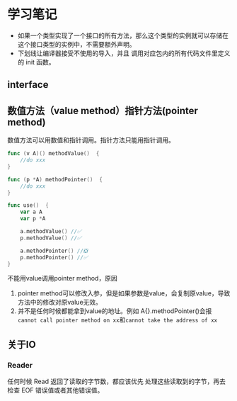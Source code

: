 # 学习笔记

- 如果一个类型实现了一个接口的所有方法，那么这个类型的实例就可以存储在这个接口类型的实例中，不需要额外声明。
- 下划线让编译器接受不使用的导入，并且 调用对应包内的所有代码文件里定义的 init 函数。

## interface

## 数值方法（value method）指针方法(pointer method)

数值方法可以用数值和指针调用。指针方法只能用指针调用。

```go
func (v A)() methodValue()  {
    //do xxx
}

func (p *A) methodPointer()  {
    //do xxx
}

func use()  {
    var a A
    var p *A

    a.methodValue() //✅
    p.methodValue() //✅

    a.methodPointer() //❎
    p.methodPointer() //✅
}
```

不能用value调用pointer method，原因

1. pointer method可以修改入参，但是如果参数是value，会复制原value，导致方法中的修改对原value无效。
2. 并不是任何时候都能拿到value的地址。例如 A{}.methodPointer()会报`cannot call pointer method on xx`和`cannot take the address of xx`

## 关于IO

### Reader

任何时候 Read 返回了读取的字节数，都应该优先 处理这些读取到的字节，再去检查 EOF 错误值或者其他错误值。
